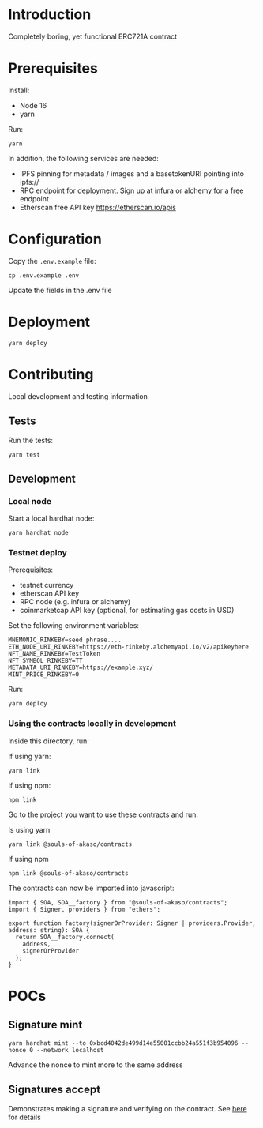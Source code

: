 # Introduction

Completely boring, yet functional ERC721A contract

# Prerequisites

Install:

- Node 16
- yarn

Run:

```
yarn
```

In addition, the following services are needed:

- IPFS pinning for metadata / images and a basetokenURI pointing into ipfs://
- RPC endpoint for deployment. Sign up at infura or alchemy for a free endpoint
- Etherscan free API key https://etherscan.io/apis

# Configuration

Copy the `.env.example` file:

```
cp .env.example .env
```

Update the fields in the .env file

# Deployment

```
yarn deploy
```

# Contributing

Local development and testing information

## Tests

Run the tests:

```
yarn test
```

## Development

### Local node

Start a local hardhat node:

```
yarn hardhat node
```

### Testnet deploy

Prerequisites:

- testnet currency
- etherscan API key
- RPC node (e.g. infura or alchemy)
- coinmarketcap API key (optional, for estimating gas costs in USD)

Set the following environment variables:

```
MNEMONIC_RINKEBY=seed phrase....
ETH_NODE_URI_RINKEBY=https://eth-rinkeby.alchemyapi.io/v2/apikeyhere
NFT_NAME_RINKEBY=TestToken
NFT_SYMBOL_RINKEBY=TT
METADATA_URI_RINKEBY=https://example.xyz/
MINT_PRICE_RINKEBY=0
```

Run:

```
yarn deploy
```

### Using the contracts locally in development

Inside this directory, run:

If using yarn:

```
yarn link
```

If using npm:

```
npm link
```

Go to the project you want to use these contracts and run:

Is using yarn

```
yarn link @souls-of-akaso/contracts
```

If using npm

```
npm link @souls-of-akaso/contracts
```

The contracts can now be imported into javascript:

```
import { SOA, SOA__factory } from "@souls-of-akaso/contracts";
import { Signer, providers } from "ethers";

export function factory(signerOrProvider: Signer | providers.Provider, address: string): SOA {
  return SOA__factory.connect(
    address,
    signerOrProvider
  );
}
```

# POCs

## Signature mint

```
yarn hardhat mint --to 0xbcd4042de499d14e55001ccbb24a551f3b954096 --nonce 0 --network localhost
```

Advance the nonce to mint more to the same address

## Signatures accept

Demonstrates making a signature and verifying on the contract. See [here](test/test-signature.ts) for details

